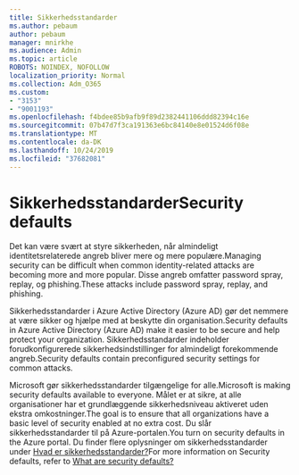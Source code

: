 ```yaml
---
title: Sikkerhedsstandarder
ms.author: pebaum
author: pebaum
manager: mnirkhe
ms.audience: Admin
ms.topic: article
ROBOTS: NOINDEX, NOFOLLOW
localization_priority: Normal
ms.collection: Adm_O365
ms.custom:
- "3153"
- "9001193"
ms.openlocfilehash: f4bdee85b9afb9f89d2382441106ddd82394c16e
ms.sourcegitcommit: 07b47d7f3ca191363e6bc84140e8e01524d6f08e
ms.translationtype: MT
ms.contentlocale: da-DK
ms.lasthandoff: 10/24/2019
ms.locfileid: "37682081"
---
```

# <a name="security-defaults"></a><span data-ttu-id="4bc33-102">Sikkerhedsstandarder</span><span class="sxs-lookup"><span data-stu-id="4bc33-102">Security defaults</span></span>

<span data-ttu-id="4bc33-103">Det kan være svært at styre sikkerheden, når almindeligt identitetsrelaterede angreb bliver mere og mere populære.</span><span class="sxs-lookup"><span data-stu-id="4bc33-103">Managing security can be difficult when common identity-related attacks are becoming more and more popular.</span></span> <span data-ttu-id="4bc33-104">Disse angreb omfatter password spray, replay, og phishing.</span><span class="sxs-lookup"><span data-stu-id="4bc33-104">These attacks include password spray, replay, and phishing.</span></span>

<span data-ttu-id="4bc33-105">Sikkerhedsstandarder i Azure Active Directory (Azure AD) gør det nemmere at være sikker og hjælpe med at beskytte din organisation.</span><span class="sxs-lookup"><span data-stu-id="4bc33-105">Security defaults in Azure Active Directory (Azure AD) make it easier to be secure and help protect your organization.</span></span> <span data-ttu-id="4bc33-106">Sikkerhedsstandarder indeholder forudkonfigurerede sikkerhedsindstillinger for almindeligt forekommende angreb.</span><span class="sxs-lookup"><span data-stu-id="4bc33-106">Security defaults contain preconfigured security settings for common attacks.</span></span>

<span data-ttu-id="4bc33-107">Microsoft gør sikkerhedsstandarder tilgængelige for alle.</span><span class="sxs-lookup"><span data-stu-id="4bc33-107">Microsoft is making security defaults available to everyone.</span></span> <span data-ttu-id="4bc33-108">Målet er at sikre, at alle organisationer har et grundlæggende sikkerhedsniveau aktiveret uden ekstra omkostninger.</span><span class="sxs-lookup"><span data-stu-id="4bc33-108">The goal is to ensure that all organizations have a basic level of security enabled at no extra cost.</span></span> <span data-ttu-id="4bc33-109">Du slår sikkerhedsstandarder til på Azure-portalen.</span><span class="sxs-lookup"><span data-stu-id="4bc33-109">You turn on security defaults in the Azure portal.</span></span> <span data-ttu-id="4bc33-110">Du finder flere oplysninger om sikkerhedsstandarder under [Hvad er sikkerhedsstandarder?](https://docs.microsoft.com/azure/active-directory/conditional-access/concept-conditional-access-security-defaults)</span><span class="sxs-lookup"><span data-stu-id="4bc33-110">For more information on Security defaults, refer to [What are security defaults?](https://docs.microsoft.com/azure/active-directory/conditional-access/concept-conditional-access-security-defaults)</span></span>